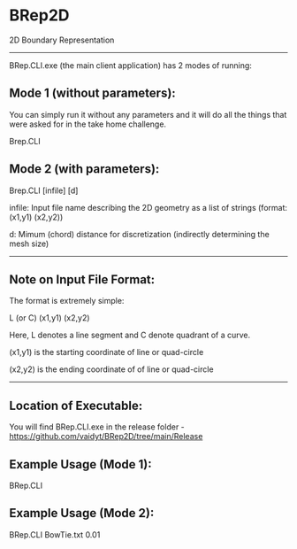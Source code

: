# BRep2D
2D Boundary Representation

-----------------------------------------------------------------------------------------------------------------------------

BRep.CLI.exe (the main client application) has 2 modes of running:

Mode 1 (without parameters): 
----------------------------

You can simply run it without any parameters and it will do all the things that were asked for in the take home challenge.

Brep.CLI 


Mode 2 (with parameters): 
--------------------------

Brep.CLI [infile] [d]

infile: Input file name describing the 2D geometry as a list of strings (format: <L or C> (x1,y1) (x2,y2))

d: Mimum (chord) distance for discretization (indirectly determining the mesh size)

-----------------------------------------------------------------------------------------------------------------------------

Note on Input File Format:
--------------------------

The format is extremely simple:

L (or C) (x1,y1) (x2,y2)

Here, L denotes a line segment and C denote quadrant of a curve.

(x1,y1) is the starting coordinate of  line or quad-circle

(x2,y2) is the ending coordinate of of line or quad-circle

-----------------------------------------------------------------------------------------------------------------------------


Location of Executable:
-----------------------

You will find BRep.CLI.exe in the release folder - https://github.com/vaidyt/BRep2D/tree/main/Release


Example Usage (Mode 1):
-----------------------

BRep.CLI


Example Usage (Mode 2):
-----------------------

BRep.CLI BowTie.txt 0.01
